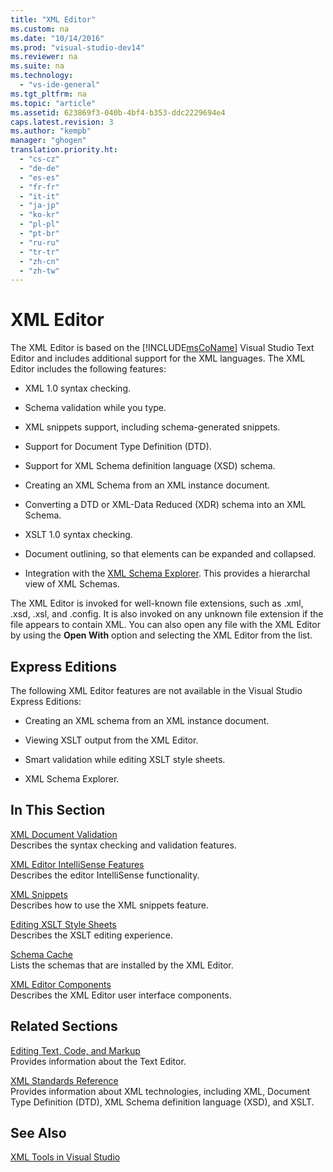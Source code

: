 ```yaml
---
title: "XML Editor"
ms.custom: na
ms.date: "10/14/2016"
ms.prod: "visual-studio-dev14"
ms.reviewer: na
ms.suite: na
ms.technology: 
  - "vs-ide-general"
ms.tgt_pltfrm: na
ms.topic: "article"
ms.assetid: 623869f3-040b-4bf4-b353-ddc2229694e4
caps.latest.revision: 3
ms.author: "kempb"
manager: "ghogen"
translation.priority.ht: 
  - "cs-cz"
  - "de-de"
  - "es-es"
  - "fr-fr"
  - "it-it"
  - "ja-jp"
  - "ko-kr"
  - "pl-pl"
  - "pt-br"
  - "ru-ru"
  - "tr-tr"
  - "zh-cn"
  - "zh-tw"
---
```

# XML Editor
The XML Editor is based on the [!INCLUDE[msCoName](../reference/includes/msconame_md.md)] Visual Studio Text Editor and includes additional support for the XML languages. The XML Editor includes the following features:  
  
-   XML 1.0 syntax checking.  
  
-   Schema validation while you type.  
  
-   XML snippets support, including schema-generated snippets.  
  
-   Support for Document Type Definition (DTD).  
  
-   Support for XML Schema definition language (XSD) schema.  
  
-   Creating an XML Schema from an XML instance document.  
  
-   Converting a DTD or XML-Data Reduced (XDR) schema into an XML Schema.  
  
-   XSLT 1.0 syntax checking.  
  
-   Document outlining, so that elements can be expanded and collapsed.  
  
-   Integration with the [XML Schema Explorer](../reference/xml-schema-explorer.md). This provides a hierarchal view of XML Schemas.  
  
 The XML Editor is invoked for well-known file extensions, such as .xml, .xsd, .xsl, and .config. It is also invoked on any unknown file extension if the file appears to contain XML. You can also open any file with the XML Editor by using the **Open With** option and selecting the XML Editor from the list.  
  
## Express Editions  
 The following XML Editor features are not available in the Visual Studio Express Editions:  
  
-   Creating an XML schema from an XML instance document.  
  
-   Viewing XSLT output from the XML Editor.  
  
-   Smart validation while editing XSLT style sheets.  
  
-   XML Schema Explorer.  
  
## In This Section  
 [XML Document Validation](../reference/xml-document-validation.md)  
 Describes the syntax checking and validation features.  
  
 [XML Editor IntelliSense Features](../reference/xml-editor-intellisense-features.md)  
 Describes the editor IntelliSense functionality.  
  
 [XML Snippets](../reference/xml-snippets.md)  
 Describes how to use the XML snippets feature.  
  
 [Editing XSLT Style Sheets](../reference/editing-xslt-style-sheets.md)  
 Describes the XSLT editing experience.  
  
 [Schema Cache](../reference/schema-cache.md)  
 Lists the schemas that are installed by the XML Editor.  
  
 [XML Editor Components](../reference/xml-editor-components.md)  
 Describes the XML Editor user interface components.  
  
## Related Sections  
 [Editing Text, Code, and Markup](assetId:///0d9c00d7-5df4-48a3-b185-2a265f055439)  
 Provides information about the Text Editor.  
  
 [XML Standards Reference](assetId:///79c78508-c9d0-423a-a00f-672e855de401)  
 Provides information about XML technologies, including XML, Document Type Definition (DTD), XML Schema definition language (XSD), and XSLT.  
  
## See Also  
 [XML Tools in Visual Studio](../reference/xml-tools-in-visual-studio.md)